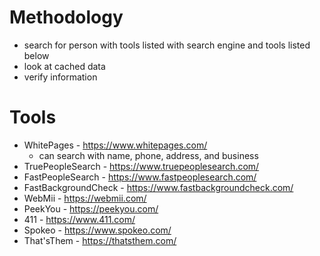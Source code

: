 # Methodology
- search for person with tools listed with search engine and tools listed below
- look at cached data
- verify information
# Tools
- WhitePages - https://www.whitepages.com/
	- can search with name, phone, address, and business
- TruePeopleSearch - https://www.truepeoplesearch.com/
- FastPeopleSearch - https://www.fastpeoplesearch.com/
- FastBackgroundCheck - https://www.fastbackgroundcheck.com/
- WebMii - https://webmii.com/
- PeekYou - https://peekyou.com/
- 411 - https://www.411.com/
- Spokeo - https://www.spokeo.com/
- That'sThem - https://thatsthem.com/